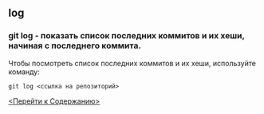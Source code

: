 ## log

### **git log** - показать список последних коммитов и их хеши, начиная с последнего коммита.

Чтобы посмотреть список последних коммитов и их хеши, используйте команду:
```bash=
git log <ссылка на репозиторий>
```
[<Перейти к Содержанию>](./readme.md)